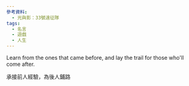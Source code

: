 ```yaml
---
參考資料:
  - 光與影：33號遠征隊
tags:
  - 名言
  - 遊戲
  - 人生
---
```

Learn from the ones that came before, and lay the trail for those who'll come after.

承接前人經驗，為後人鋪路